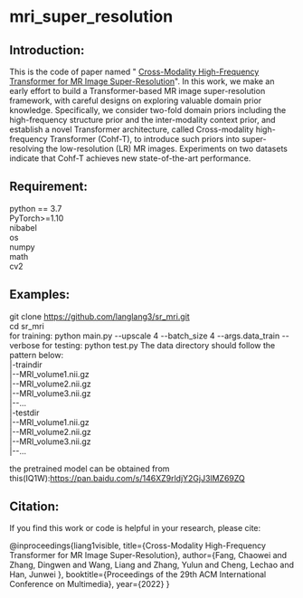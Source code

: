 # mri_super_resolution
## Introduction:
This is the code of paper named " [Cross-Modality High-Frequency Transformer for
MR Image Super-Resolution](https://arxiv.org/abs/2203.15314)". In this work, we make an early effort to build a Transformer-based MR image super-resolution framework, with careful designs on exploring valuable domain prior knowledge. Specifically, we consider two-fold domain priors including the high-frequency structure prior and the inter-modality context prior, and establish a novel Transformer architecture, called Cross-modality high-frequency Transformer (Cohf-T), to introduce such priors into super-resolving the low-resolution (LR) MR images. Experiments on two datasets indicate that Cohf-T achieves new state-of-the-art performance.
## Requirement:
python == 3.7  
PyTorch>=1.10       
nibabel     
os  
numpy  
math  
cv2

## Examples:
git clone https://github.com/langlang3/sr_mri.git   
cd sr_mri  
for training:
python main.py --upscale 4 --batch_size 4 --args.data_train <path of the train data>   --verbose
for testing:
python test.py
The data directory should follow the pattern below:   
|-traindir   
  |--MRI_volume1.nii.gz   
  |--MRI_volume2.nii.gz   
  |--MRI_volume3.nii.gz   
  |--...   
|-testdir   
  |--MRI_volume1.nii.gz   
  |--MRI_volume2.nii.gz   
  |--MRI_volume3.nii.gz   
  |--...   

the pretrained model can be obtained from this(IQ1W):https://pan.baidu.com/s/146XZ9rldjY2GjJ3lMZ69ZQ 

## Citation:
If you find this work or code is helpful in your research, please cite:   

@inproceedings{liang1visible,
  title={Cross-Modality High-Frequency Transformer for MR Image Super-Resolution},
  author={Fang, Chaowei and Zhang, Dingwen and Wang, Liang and Zhang, Yulun and Cheng, Lechao and Han, Junwei },
  booktitle={Proceedings of the 29th ACM International Conference on Multimedia},
  year={2022}
}
